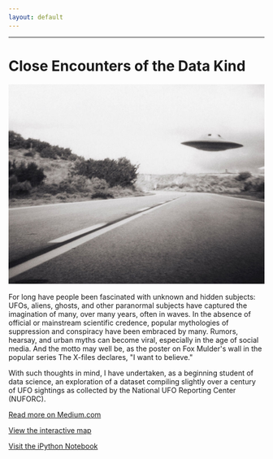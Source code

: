 ```yaml
---
layout: default
---
```


***
# Close Encounters of the Data Kind

![UFO](assets/img/IMG_4791.jpeg)

For long have people been fascinated with unknown and hidden subjects: UFOs, aliens, ghosts, and other paranormal subjects have captured the imagination of many, over many years, often in waves. In the absence of official or mainstream scientific credence, popular mythologies of suppression and conspiracy have been embraced by many. Rumors, hearsay, and urban myths can become viral, especially in the age of social media. And the motto may well be, as the poster on Fox Mulder's wall in the popular series The X-files declares, "I want to believe."

With such thoughts in mind, I have undertaken, as a beginning student of data science, an exploration of a dataset compiling slightly over a century of UFO sightings as collected by the National UFO Reporting Center (NUFORC).

[Read more on Medium.com](https://medium.com/@karenfisher_88874/close-encounters-of-the-data-kind-3a85c72f8400)

[View the interactive map](../ufosightings/sightings.html)

[Visit the iPython Notebook](../ufosightings/NUFORC_ufo_dataset1.ipynb)
